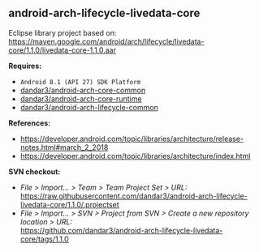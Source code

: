 ## android-arch-lifecycle-livedata-core

Eclipse library project based on:<br/>
https://maven.google.com/android/arch/lifecycle/livedata-core/1.1.0/livedata-core-1.1.0.aar

**Requires:**
- `Android 8.1 (API 27) SDK Platform`
- [dandar3/android-arch-core-common](https://github.com/dandar3/android-arch-core-common/tree/1.1.0)
- [dandar3/android-arch-core-runtime](https://github.com/dandar3/android-arch-core-runtime/tree/1.1.0)
- [dandar3/android-arch-lifecycle-common](https://github.com/dandar3/android-arch-lifecycle-common/tree/1.1.0)

**References:**
- https://developer.android.com/topic/libraries/architecture/release-notes.html#march_2_2018
- https://developer.android.com/topic/libraries/architecture/index.html

**SVN checkout:**
- _File > Import... > Team > Team Project Set > URL:_<br/>
  https://raw.githubusercontent.com/dandar3/android-arch-lifecycle-livedata-core/1.1.0/.projectset
- _File > Import... > SVN > Project from SVN > Create a new repository location > URL:_<br/>
  https://github.com/dandar3/android-arch-lifecycle-livedata-core/tags/1.1.0
